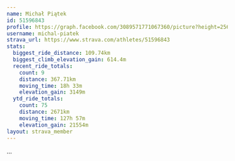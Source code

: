```yaml
---
name: Michał Piątek
id: 51596843
profile: https://graph.facebook.com/3089571771067360/picture?height=256&width=256
username: michal-piatek
strava_url: https://www.strava.com/athletes/51596843
stats:
  biggest_ride_distance: 109.74km
  biggest_climb_elevation_gain: 614.4m
  recent_ride_totals:
    count: 9
    distance: 367.71km
    moving_time: 18h 33m
    elevation_gain: 3149m
  ytd_ride_totals:
    count: 75
    distance: 2671km
    moving_time: 127h 57m
    elevation_gain: 21554m
layout: strava_member
--- 
```

...
